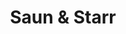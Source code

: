---
title: "Saun & Starr"
summary: "Soul duo from New York consisting of & Starr Duncan Lowe signed by"
image: "saun-starr.jpg"
apple_music_artist_url: "https://music.apple.com/gb/artist/saun-starr/883002675"
wikipedia_url: "none"
---